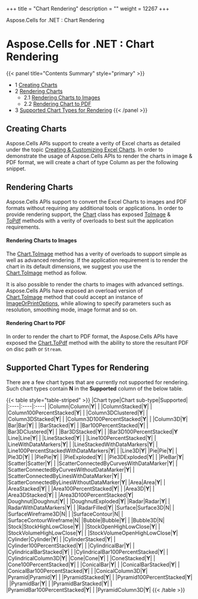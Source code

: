 +++
title = "Chart Rendering" 
description = "" 
weight = 12267 
+++

Aspose.Cells for .NET : Chart Rendering  

# Aspose.Cells for .NET : Chart Rendering


{{< panel title="Contents Summary" style="primary" >}}
*   1 [Creating Charts](#ChartRendering-CreatingCharts)
*   2 [Rendering Charts](#ChartRendering-RenderingCharts)
    *   2.1 [Rendering Charts to Images](#ChartRendering-RenderingChartstoImages)
    *   2.2 [Rendering Chart to PDF](#ChartRendering-RenderingCharttoPDF)
*   3 [Supported Chart Types for Rendering](#ChartRendering-SupportedChartTypesforRendering)
{{< /panel >}}
 

## Creating Charts

Aspose.Cells APIs support to create a verity of Excel charts as detailed under the topic [Creating & Customizing Excel Charts](https://docs2.aspose.com/cells/net/developerguide/charts/creating+and+customizing+charts). In order to demonstrate the usage of Aspose.Cells APIs to render the charts in image & PDF format, we will create a chart of type Column as per the following snippet.

## Rendering Charts

Aspose.Cells APIs support to convert the Excel Charts to images and PDF formats without requiring any additional tools or applications. In order to provide rendering support, the [Chart](https://apireference.aspose.com/cells/net/aspose.cells.charts/chart) class has exposed [ToImage](https://apireference.aspose.com/cells/net/aspose.cells.charts/chart/methods/toimage/index) & [ToPdf](https://apireference.aspose.com/cells/net/aspose.cells.charts/chart/methods/topdf/index) methods with a verity of overloads to best suit the application requirements.

#### Rendering Charts to Images

The [Chart.ToImage](https://apireference.aspose.com/cells/net/aspose.cells.charts/chart/methods/toimage/index) method has a verity of overloads to support simple as well as advanced rendering. If the application requirement is to render the chart in its default dimensions, we suggest you use the [Chart.ToImage](https://apireference.aspose.com/cells/net/aspose.cells.charts/chart/methods/toimage/index) method as follow.

It is also possible to render the charts to images with advanced settings. Aspose.Cells APIs have exposed an overload version of [Chart.ToImage](https://apireference.aspose.com/cells/net/aspose.cells.charts/chart/methods/toimage/index) method that could accept an instance of [ImageOrPrintOptions](https://apireference.aspose.com/cells/net/aspose.cells.rendering/imageorprintoptions), while allowing to specify parameters such as resolution, smoothing mode, image format and so on.

#### Rendering Chart to PDF

In order to render the chart to PDF format, the Aspose.Cells APIs have exposed the [Chart.ToPdf](https://apireference.aspose.com/cells/net/aspose.cells.charts/chart/methods/topdf/index) method with the ability to store the resultant PDF on disc path or `Stream`.

## Supported Chart Types for Rendering

There are a few chart types that are currently not supported for rendering. Such chart types contain **N** in the **Supported** column of the below table.

{{< table style="table-striped" >}}
|Chart type|Chart sub-type|Supported|
|:----|:----|:----|
|Column|Column|**Y**|
| |ColumnStacked|**Y**|
| |Column100PercentStacked|**Y**|
| |Column3DClustered|**Y**|
| |Column3DStacked|**Y**|
| |Column3D100PercentStacked|**Y**|
| |Column3D|**Y**|
|Bar|Bar|**Y**|
| |BarStacked|**Y**|
| |Bar100PercentStacked|**Y**|
| |Bar3DClustered|**Y**|
| |Bar3DStacked|**Y**|
| |Bar3D100PercentStacked|**Y**
|Line|Line|**Y**|
| |LineStacked|**Y**|
| |Line100PercentStacked|**Y**|
| |LineWithDataMarkers|**Y**|
| |LineStackedWithDataMarkers|**Y**|
| |Line100PercentStackedWithDataMarkers|**Y**|
| |Line3D|**Y**|
|Pie|Pie|**Y**|
| |Pie3D|**Y**|
| |PiePie|**Y**|
| |PieExploded|**Y**|
| |Pie3DExploded|**Y**|
| |PieBar|**Y**|
|Scatter|Scatter|**Y**|
| |ScatterConnectedByCurvesWithDataMarker|**Y**|
| |ScatterConnectedByCurvesWithoutDataMarker|**Y**|
| |ScatterConnectedByLinesWithDataMarker|**Y**|
| |ScatterConnectedByLinesWithoutDataMarker|**Y**|
|Area|Area|**Y**|
| |AreaStacked|**Y**|
| |Area100PercentStacked|**Y**|
| |Area3D|**Y**|
| |Area3DStacked|**Y**|
| |Area3D100PercentStacked|**Y**|
|Doughnut|Doughnut|**Y**|
| |DoughnutExploded|**Y**|
|Radar|Radar|**Y**|
| |RadarWithDataMarkers|**Y**|
| |RadarFilled|**Y**|
|Surface|Surface3D|N|
| |SurfaceWireframe3D|N|
| |SurfaceContour|N|
| |SurfaceContourWireframe|N|
|Bubble|Bubble|**Y**|
| |Bubble3D|N|
|Stock|StockHighLowClose|**Y**|
| |StockOpenHighLowClose|**Y**|
| |StockVolumeHighLowClose|**Y**|
| |StockVolumeOpenHighLowClose|**Y**|
|Cylinder|Cylinder|**Y**|
| |CylinderStacked|**Y**|
| |Cylinder100PercentStacked|**Y**|
| |CylindricalBar|**Y**|
| |CylindricalBarStacked|**Y**|
| |CylindricalBar100PercentStacked|**Y**|
| |CylindricalColumn3D|**Y**|
|Cone|Cone|**Y**|
| |ConeStacked|**Y**|
| |Cone100PercentStacked|**Y**|
| |ConicalBar|**Y**|
| |ConicalBarStacked|**Y**|
| |ConicalBar100PercentStacked|**Y**|
| |ConicalColumn3D|**Y**|
|Pyramid|Pyramid|**Y**|
| |PyramidStacked|**Y**|
| |Pyramid100PercentStacked|**Y**|
| |PyramidBar|**Y**|
| |PyramidBarStacked|**Y**|
| |PyramidBar100PercentStacked|**Y**|
| |PyramidColumn3D|**Y**|
{{< /table >}}

